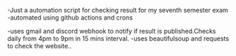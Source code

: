 -Just a automation script for checking result for my seventh semester exam
-automated using github actions and crons

-uses gmail and discord webhook to notify if result is published.Checks daily from 4pm to 9pm in 15 mins interval.
-uses beautifulsoup and requests to check the website..


